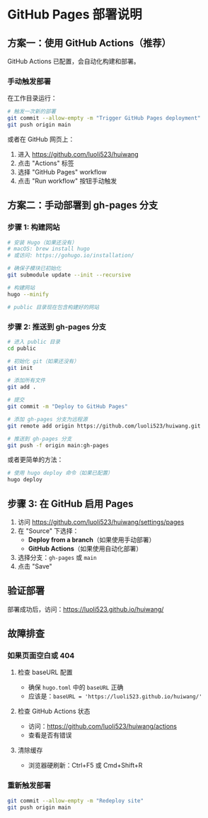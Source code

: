 # GitHub Pages 部署说明

## 方案一：使用 GitHub Actions（推荐）

GitHub Actions 已配置，会自动化构建和部署。

### 手动触发部署

在工作目录运行：
```bash
# 触发一次新的部署
git commit --allow-empty -m "Trigger GitHub Pages deployment"
git push origin main
```

或者在 GitHub 网页上：
1. 进入 https://github.com/luoli523/huiwang
2. 点击 "Actions" 标签
3. 选择 "GitHub Pages" workflow
4. 点击 "Run workflow" 按钮手动触发

## 方案二：手动部署到 gh-pages 分支

### 步骤 1: 构建网站

```bash
# 安装 Hugo（如果还没有）
# macOS: brew install hugo
# 或访问: https://gohugo.io/installation/

# 确保子模块已初始化
git submodule update --init --recursive

# 构建网站
hugo --minify

# public 目录现在包含构建好的网站
```

### 步骤 2: 推送到 gh-pages 分支

```bash
# 进入 public 目录
cd public

# 初始化 git（如果还没有）
git init

# 添加所有文件
git add .

# 提交
git commit -m "Deploy to GitHub Pages"

# 添加 gh-pages 分支为远程源
git remote add origin https://github.com/luoli523/huiwang.git

# 推送到 gh-pages 分支
git push -f origin main:gh-pages
```

或者更简单的方法：
```bash
# 使用 hugo deploy 命令（如果已配置）
hugo deploy
```

## 步骤 3: 在 GitHub 启用 Pages

1. 访问 https://github.com/luoli523/huiwang/settings/pages
2. 在 "Source" 下选择：
   - **Deploy from a branch**（如果使用手动部署）
   - **GitHub Actions**（如果使用自动化部署）
3. 选择分支：`gh-pages` 或 `main`
4. 点击 "Save"

## 验证部署

部署成功后，访问：https://luoli523.github.io/huiwang/

## 故障排查

### 如果页面空白或 404

1. 检查 baseURL 配置
   - 确保 `hugo.toml` 中的 `baseURL` 正确
   - 应该是：`baseURL = 'https://luoli523.github.io/huiwang/'`

2. 检查 GitHub Actions 状态
   - 访问：https://github.com/luoli523/huiwang/actions
   - 查看是否有错误

3. 清除缓存
   - 浏览器硬刷新：Ctrl+F5 或 Cmd+Shift+R

### 重新触发部署

```bash
git commit --allow-empty -m "Redeploy site"
git push origin main
```

